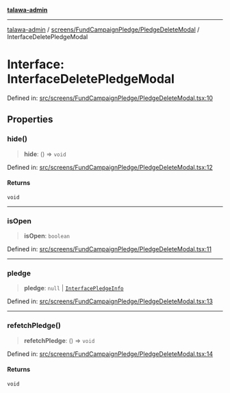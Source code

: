 [**talawa-admin**](../../../../README.md)

***

[talawa-admin](../../../../modules.md) / [screens/FundCampaignPledge/PledgeDeleteModal](../README.md) / InterfaceDeletePledgeModal

# Interface: InterfaceDeletePledgeModal

Defined in: [src/screens/FundCampaignPledge/PledgeDeleteModal.tsx:10](https://github.com/bint-Eve/talawa-admin/blob/16ddeb98e6868a55bca282e700a8f4212d222c01/src/screens/FundCampaignPledge/PledgeDeleteModal.tsx#L10)

## Properties

### hide()

> **hide**: () => `void`

Defined in: [src/screens/FundCampaignPledge/PledgeDeleteModal.tsx:12](https://github.com/bint-Eve/talawa-admin/blob/16ddeb98e6868a55bca282e700a8f4212d222c01/src/screens/FundCampaignPledge/PledgeDeleteModal.tsx#L12)

#### Returns

`void`

***

### isOpen

> **isOpen**: `boolean`

Defined in: [src/screens/FundCampaignPledge/PledgeDeleteModal.tsx:11](https://github.com/bint-Eve/talawa-admin/blob/16ddeb98e6868a55bca282e700a8f4212d222c01/src/screens/FundCampaignPledge/PledgeDeleteModal.tsx#L11)

***

### pledge

> **pledge**: `null` \| [`InterfacePledgeInfo`](../../../../utils/interfaces/interfaces/InterfacePledgeInfo.md)

Defined in: [src/screens/FundCampaignPledge/PledgeDeleteModal.tsx:13](https://github.com/bint-Eve/talawa-admin/blob/16ddeb98e6868a55bca282e700a8f4212d222c01/src/screens/FundCampaignPledge/PledgeDeleteModal.tsx#L13)

***

### refetchPledge()

> **refetchPledge**: () => `void`

Defined in: [src/screens/FundCampaignPledge/PledgeDeleteModal.tsx:14](https://github.com/bint-Eve/talawa-admin/blob/16ddeb98e6868a55bca282e700a8f4212d222c01/src/screens/FundCampaignPledge/PledgeDeleteModal.tsx#L14)

#### Returns

`void`
